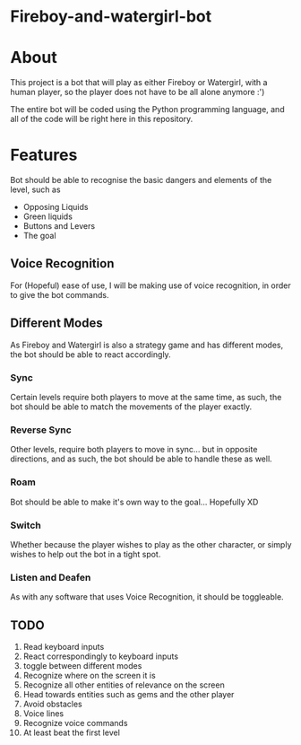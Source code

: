 # Fireboy-and-watergirl-bot

# About

This project is a bot that will play as either Fireboy or Watergirl, with a human player, so the player does not have to be all alone anymore :')

The entire bot will be coded using the Python programming language, and all of the code will be right here in this repository.

# Features

Bot should be able to recognise the basic dangers and elements of the level, such as 

- Opposing Liquids
- Green liquids
- Buttons and Levers
- The goal


## Voice Recognition
For (Hopeful) ease of use, I will be making use of voice recognition, in order to give the bot commands.

## Different Modes
As Fireboy and Watergirl is also a strategy game and has different modes, the bot should be able to react accordingly.

### Sync
Certain levels require both players to move at the same time, as such, the bot should be able to match the movements of the player exactly.

### Reverse Sync
Other levels, require both players to move in sync... but in opposite directions, and as such, the bot should be able to handle these as well.

### Roam
Bot should be able to make it's own way to the goal... Hopefully XD

### Switch
Whether because the player wishes to play as the other character, or simply wishes to help out the bot in a tight spot.

### Listen and Deafen
As with any software that uses Voice Recognition, it should be toggleable.

## TODO

1. Read keyboard inputs
2. React correspondingly to keyboard inputs
3. toggle between different modes
4. Recognize where on the screen it is
5. Recognize all other entities of relevance on the screen
6. Head towards entities such as gems and the other player
7. Avoid obstacles
8. Voice lines
9. Recognize voice commands
10. At least beat the first level
